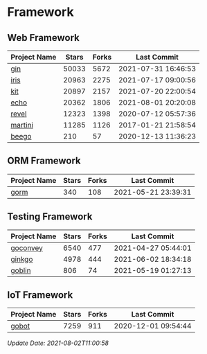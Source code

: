 # Framework

## Web Framework
| Project Name | Stars | Forks | Last Commit |
| ------------ | ----- | ----- | ----------- |
| [gin](https://github.com/gin-gonic/gin) | 50033 | 5672 | 2021-07-31 16:46:53 |
| [iris](https://github.com/kataras/iris) | 20963 | 2275 | 2021-07-17 09:00:56 |
| [kit](https://github.com/go-kit/kit) | 20897 | 2157 | 2021-07-20 22:00:54 |
| [echo](https://github.com/labstack/echo) | 20362 | 1806 | 2021-08-01 20:20:08 |
| [revel](https://github.com/revel/revel) | 12323 | 1398 | 2020-07-12 05:57:36 |
| [martini](https://github.com/go-martini/martini) | 11285 | 1126 | 2017-01-21 21:58:54 |
| [beego](https://github.com/astaxie/beego) | 210 | 57 | 2020-12-13 11:36:23 |

## ORM Framework
| Project Name | Stars | Forks | Last Commit |
| ------------ | ----- | ----- | ----------- |
| [gorm](https://github.com/jinzhu/gorm) | 340 | 108 | 2021-05-21 23:39:31 |

## Testing Framework
| Project Name | Stars | Forks | Last Commit |
| ------------ | ----- | ----- | ----------- |
| [goconvey](https://github.com/smartystreets/goconvey) | 6540 | 477 | 2021-04-27 05:44:01 |
| [ginkgo](https://github.com/onsi/ginkgo) | 4978 | 444 | 2021-06-02 18:34:18 |
| [goblin](https://github.com/franela/goblin) | 806 | 74 | 2021-05-19 01:27:13 |

## IoT Framework
| Project Name | Stars | Forks | Last Commit |
| ------------ | ----- | ----- | ----------- |
| [gobot](https://github.com/hybridgroup/gobot) | 7259 | 911 | 2020-12-01 09:54:44 |

*Update Date: 2021-08-02T11:00:58*